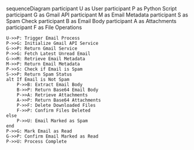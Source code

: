 sequenceDiagram
    participant U as User
    participant P as Python Script
    participant G as Gmail API
    participant M as Email Metadata
    participant S as Spam Check
    participant B as Email Body
    participant A as Attachments
    participant F as File Operations

    U->>P: Trigger Email Process
    P->>G: Initialize Gmail API Service
    G->>P: Return Gmail Service
    P->>G: Fetch Latest Unread Email
    G->>M: Retrieve Email Metadata
    M->>P: Return Email Metadata
    P->>S: Check if Email is Spam
    S->>P: Return Spam Status
    alt If Email is Not Spam
        P->>B: Extract Email Body
        B->>P: Return Base64 Email Body
        P->>A: Retrieve Attachments
        A->>P: Return Base64 Attachments
        P->>F: Delete Downloaded Files
        F->>P: Confirm Files Deleted
    else
        P->>U: Email Marked as Spam
    end
    P->>G: Mark Email as Read
    G->>P: Confirm Email Marked as Read
    P->>U: Process Complete
